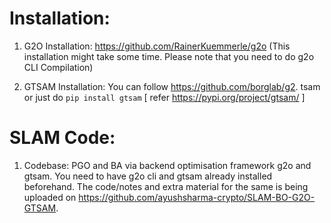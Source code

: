 # Installation: 
1. G2O Installation: https://github.com/RainerKuemmerle/g2o (This installation might take some time. Please note that you need to do g2o CLI Compilation)

2. GTSAM Installation: You can follow https://github.com/borglab/g2. tsam or just do `pip install gtsam` [ refer https://pypi.org/project/gtsam/ ]


# SLAM Code: 
1. Codebase: PGO and BA via backend optimisation framework g2o and gtsam. You need to have g2o cli and gtsam already installed beforehand. The code/notes and extra material for the same is being uploaded on https://github.com/ayushsharma-crypto/SLAM-BO-G2O-GTSAM. 

